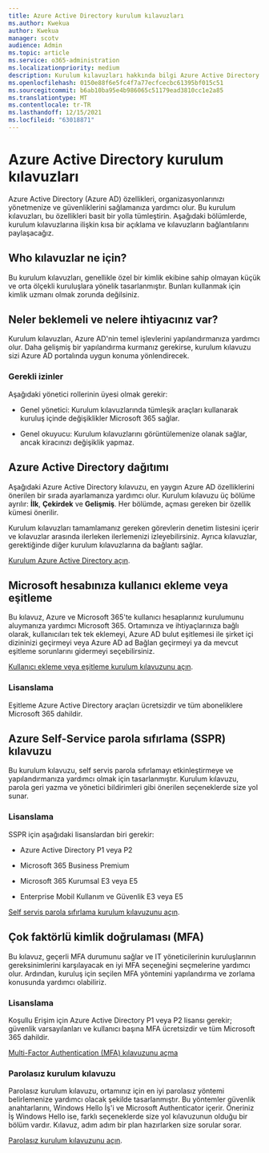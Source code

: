 ```yaml
---
title: Azure Active Directory kurulum kılavuzları
ms.author: Kwekua
author: Kwekua
manager: scotv
audience: Admin
ms.topic: article
ms.service: o365-administration
ms.localizationpriority: medium
description: Kurulum kılavuzları hakkında bilgi Azure Active Directory.
ms.openlocfilehash: 0150e88f6e5fc4f7a77ecfcecbc61395bf015c51
ms.sourcegitcommit: b6ab10ba95e4b986065c51179ead3810cc1e2a85
ms.translationtype: MT
ms.contentlocale: tr-TR
ms.lasthandoff: 12/15/2021
ms.locfileid: "63018871"
---
```

# <a name="azure-active-directory-setup-guides"></a>Azure Active Directory kurulum kılavuzları

Azure Active Directory (Azure AD) özellikleri, organizasyonlarınızı yönetmenize ve güvenliklerini sağlamanıza yardımcı olur. Bu kurulum kılavuzları, bu özellikleri basit bir yolla tümleştirin. Aşağıdaki bölümlerde, kurulum kılavuzlarına ilişkin kısa bir açıklama ve kılavuzların bağlantılarını paylaşacağız.

## <a name="who-are-these-setup-guides-for"></a>Who kılavuzlar ne için?

Bu kurulum kılavuzları, genellikle özel bir kimlik ekibine sahip olmayan küçük ve orta ölçekli kuruluşlara yönelik tasarlanmıştır. Bunları kullanmak için kimlik uzmanı olmak zorunda değilsiniz.

## <a name="what-to-expect-and-what-youll-need"></a>Neler beklemeli ve nelere ihtiyacınız var?

Kurulum kılavuzları, Azure AD'nin temel işlevlerini yapılandırmanıza yardımcı olur. Daha gelişmiş bir yapılandırma kurmanız gerekirse, kurulum kılavuzu sizi Azure AD portalında uygun konuma yönlendirecek.

### <a name="required-permissions"></a>Gerekli izinler

Aşağıdaki yönetici rollerinin üyesi olmak gerekir:

- Genel yönetici: Kurulum kılavuzlarında tümleşik araçları kullanarak kuruluş içinde değişiklikler Microsoft 365 sağlar.

- Genel okuyucu: Kurulum kılavuzlarını görüntülemenize olanak sağlar, ancak kiracınızı değişiklik yapmaz.

## <a name="azure-active-directory-deployment"></a>Azure Active Directory dağıtımı  

Aşağıdaki Azure Active Directory kılavuzu, en yaygın Azure AD özelliklerini önerilen bir sırada ayarlamanıza yardımcı olur. Kurulum kılavuzu üç bölüme ayrılır: **İlk**, **Çekirdek** ve **Gelişmiş**. Her bölümde, açması gereken bir özellik kümesi önerilir.

Kurulum kılavuzları tamamlamanız gereken görevlerin denetim listesini içerir ve kılavuzlar arasında ilerleken ilerlemenizi izleyebilirsiniz. Ayrıca kılavuzlar, gerektiğinde diğer kurulum kılavuzlarına da bağlantı sağlar.

[Kurulum Azure Active Directory açın](https://go.microsoft.com/fwlink/p/?linkid=2183427).

## <a name="add-or-sync-users-to-your-microsoft-account"></a>Microsoft hesabınıza kullanıcı ekleme veya eşitleme  

Bu kılavuz, Azure ve Microsoft 365'te kullanıcı hesaplarınız kurulumunu aluymanıza yardımcı Microsoft 365. Ortamınıza ve ihtiyaçlarınıza bağlı olarak, kullanıcıları tek tek eklemeyi, Azure AD bulut eşitlemesi ile şirket içi dizininizi geçirmeyi veya Azure AD ad Bağlan geçirmeyi ya da mevcut eşitleme sorunlarını gidermeyi seçebilirsiniz.

[Kullanıcı ekleme veya eşitleme kurulum kılavuzunu açın](https://go.microsoft.com/fwlink/?linkid=2183349).

### <a name="licensing"></a>Lisanslama

Eşitleme Azure Active Directory araçları ücretsizdir ve tüm aboneliklere Microsoft 365 dahildir.

## <a name="azure-self-service-password-reset-sspr-guide"></a>Azure Self-Service parola sıfırlama (SSPR) kılavuzu

Bu kurulum kılavuzu, self servis parola sıfırlamayı etkinleştirmeye ve yapılandırmanıza yardımcı olmak için tasarlanmıştır. Kurulum kılavuzu, parola geri yazma ve yönetici bildirimleri gibi önerilen seçeneklerde size yol sunar.

### <a name="licensing"></a>Lisanslama

SSPR için aşağıdaki lisanslardan biri gerekir:

- Azure Active Directory P1 veya P2

- Microsoft 365 Business Premium

- Microsoft 365 Kurumsal E3 veya E5  

- Enterprise Mobil Kullanım ve Güvenlik E3 veya E5

[Self servis parola sıfırlama kurulum kılavuzunu açın](https://go.microsoft.com/fwlink/p/?linkid=2183284).

## <a name="multi-factor-authentication-mfa"></a>Çok faktörlü kimlik doğrulaması (MFA)

Bu kılavuz, geçerli MFA durumunu sağlar ve IT yöneticilerinin kuruluşlarının gereksinimlerini karşılayacak en iyi MFA seçeneğini seçmelerine yardımcı olur. Ardından, kuruluş için seçilen MFA yöntemini yapılandırma ve zorlama konusunda yardımcı olabiliriz.

### <a name="licensing"></a>Lisanslama

Koşullu Erişim için Azure Active Directory P1 veya P2 lisansı gerekir; güvenlik varsayılanları ve kullanıcı başına MFA ücretsizdir ve tüm Microsoft 365 dahildir.

[Multi-Factor Authentication (MFA) kılavuzunu açma](https://go.microsoft.com/fwlink/?linkid=2183506)

### <a name="the-passwordless-setup-guide"></a>Parolasız kurulum kılavuzu

Parolasız kurulum kılavuzu, ortamınız için en iyi parolasız yöntemi belirlemenize yardımcı olacak şekilde tasarlanmıştır. Bu yöntemler güvenlik anahtarlarını, Windows Hello İş'i ve Microsoft Authenticator içerir. Öneriniz İş Windows Hello ise, farklı seçeneklerde size yol kılavuzunun olduğu bir bölüm vardır. Kılavuz, adım adım bir plan hazırlarken size sorular sorar.

[Parolasız kurulum kılavuzunu açın](https://go.microsoft.com/fwlink/?linkid=2183427).

